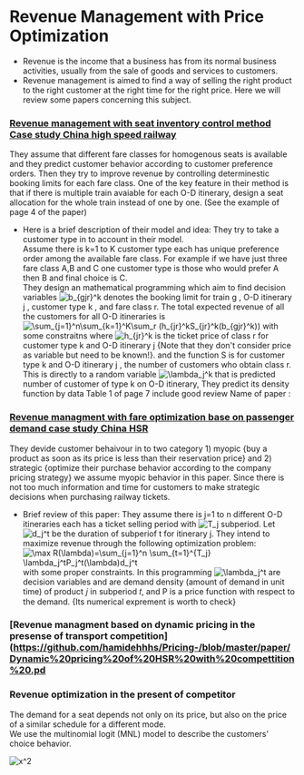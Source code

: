 # Revenue Management with Price Optimization 
* Revenue is the income that a business has from its normal business activities, usually from the sale of goods and services to customers.
* Revenue management is aimed to find a way of selling the right product to the right customer at the right time for the right price.
Here we will review some papers concerning this subject. 

 ### [Revenue management with seat inventory control method Case study China high speed railway](https://github.com/hamidehhhs/Pricing-/blob/master/paper/seat%20assignment%20model%20.pdf)
They assume that different fare classes for homogenous seats is available and they predict customer behavior   according to customer preference orders. Then they try to improve revenue by controlling determinestic booking limits for each fare class. 
One of the key feature in their method  is that if  there is multiple train avaiable for each O-D itinerary, design a seat allocation for the whole train instead of one by one. (See the example of page 4 of the paper) 

* Here is a brief description of their model and idea: 
They try to take a customer type in to account in their model. <br/>
Assume there is k=1 to K customer type each has unique preference order among the available fare class. For example if we have just three fare class A,B and C one customer type is those who would prefer A then B and final choice is C. <br/>
They design an mathematical programming which aim to find decision variables <img src="https://latex.codecogs.com/svg.latex?\inline&space;b_{gjr}^k" title="b_{gjr}^k" />   denotes the booking limit for train g , O-D itinerary j , customer type k , and  fare class r.  The total expected revenue of all the customers for all O-D itineraries is 
<img src="https://latex.codecogs.com/svg.latex?\inline&space;\sum_{j=1}^n\sum_{k=1}^K\sum_r&space;(h_{jr}^kS_{jr}^k(b_{gjr}^k))" title="\sum_{j=1}^n\sum_{k=1}^K\sum_r (h_{jr}^kS_{jr}^k(b_{gjr}^k))" /> with some constraitns
where <img src="https://latex.codecogs.com/svg.latex?\inline&space;h_{jr}^k" title="h_{jr}^k" /> is the ticket price of class r for customer type k and O-D itinerary j {Note that they don't consider price as variable but need to be known!}. and the function S is  for customer type k and O-D itinerary j , the number of customers who obtain class r. This is directly to a random variable <img src="https://latex.codecogs.com/svg.latex?\inline&space;\lambda_j^k" title="\lambda_j^k" /> that is predicted number of customer of type k on O-D itinerary, They predict its density function by data 
Table 1 of page 7 include good review 
Name of paper :<br/>

### [Revenue managment with fare optimization base on passenger demand case study China HSR](https://github.com/hamidehhhs/Pricing-/blob/master/paper/Fare%20Opt%20and%20passenger%20choice%20behavior.pdf)
They devide customer behaivour in to two category 1) myopic {buy a product as soon as its price is less than their reservation price} and 2) strategic {optimize their purchase behavior according to the company pricing strategy}
we assume myopic behavior in this paper. Since there is not too much information and time for customers to make strategic decisions when purchasing railway tickets.
* Brief review of this paper: 
They assume there is j=1 to n different O-D itineraries each has a ticket selling period with  <img src="https://latex.codecogs.com/svg.latex?\inline&space;T_j" title="T_j" /> subperiod. Let <img src="https://latex.codecogs.com/svg.latex?\inline&space;d_j^t" title="d_j^t" /> be the duration of subperiof t for itinerary j. They intend to maximize revenue through the following optimization problem: <img src="https://latex.codecogs.com/svg.latex?\inline&space;\max&space;R(\lambda)=\sum_{j=1}^n&space;\sum_{t=1}^{T_j}&space;\lambda_j^tP_j^t(\lambda)d_j^t" title="\max R(\lambda)=\sum_{j=1}^n \sum_{t=1}^{T_j} \lambda_j^tP_j^t(\lambda)d_j^t" /> with some proper constraints. In this programming <img src="https://latex.codecogs.com/svg.latex?\inline&space;\lambda_j^t" title="\lambda_j^t" /> are decision variables and are demand density (amount of demand in unit time) of product 𝑗 in subperiod 𝑡, and P is a price function with respect to the demand. {Its numerical exprement is worth to check}

### [Revenue managment based on dynamic pricing in the presense of transport competition](https://github.com/hamidehhhs/Pricing-/blob/master/paper/Dynamic%20pricing%20of%20HSR%20with%20compettition%20.pd


### Revenue optimization in the present of competitor 

 The demand for a seat depends not only on its price, but also on the price of a similar schedule for a different mode. 
<br/>
We use the multinomial logit (MNL) model to describe the customers’ choice behavior.

<img src="https://latex.codecogs.com/svg.latex?\inline&space;x^2" title="x^2" />
